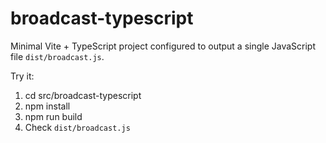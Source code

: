 # broadcast-typescript

Minimal Vite + TypeScript project configured to output a single JavaScript file `dist/broadcast.js`.

Try it:

1. cd src/broadcast-typescript
2. npm install
3. npm run build
4. Check `dist/broadcast.js`

